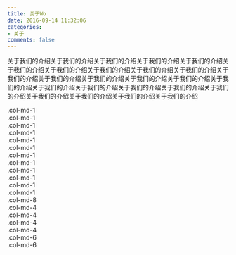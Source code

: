 ```yaml
---
title: 关于Wo
date: 2016-09-14 11:32:06
categories:
- 关于
comments: false
---
```


关于我们的介绍关于我们的介绍关于我们的介绍关于我们的介绍关于我们的介绍关于我们的介绍关于我们的介绍关于我们的介绍关于我们的介绍关于我们的介绍关于我们的介绍关于我们的介绍关于我们的介绍关于我们的介绍关于我们的介绍关于我们的介绍关于我们的介绍关于我们的介绍关于我们的介绍关于我们的介绍关于我们的介绍关于我们的介绍关于我们的介绍关于我们的介绍关于我们的介绍
<div class="row">
  <div class="col-md-1">.col-md-1</div>
  <div class="col-md-1">.col-md-1</div>
  <div class="col-md-1">.col-md-1</div>
  <div class="col-md-1">.col-md-1</div>
  <div class="col-md-1">.col-md-1</div>
  <div class="col-md-1">.col-md-1</div>
  <div class="col-md-1">.col-md-1</div>
  <div class="col-md-1">.col-md-1</div>
  <div class="col-md-1">.col-md-1</div>
  <div class="col-md-1">.col-md-1</div>
  <div class="col-md-1">.col-md-1</div>
  <div class="col-md-1">.col-md-1</div>
</div>
<div class="row">
  <div class="col-md-8">.col-md-8</div>
  <div class="col-md-4">.col-md-4</div>
</div>
<div class="row">
  <div class="col-md-4">.col-md-4</div>
  <div class="col-md-4">.col-md-4</div>
  <div class="col-md-4">.col-md-4</div>
</div>
<div class="row">
  <div class="col-md-6">.col-md-6</div>
  <div class="col-md-6">.col-md-6</div>
</div>


